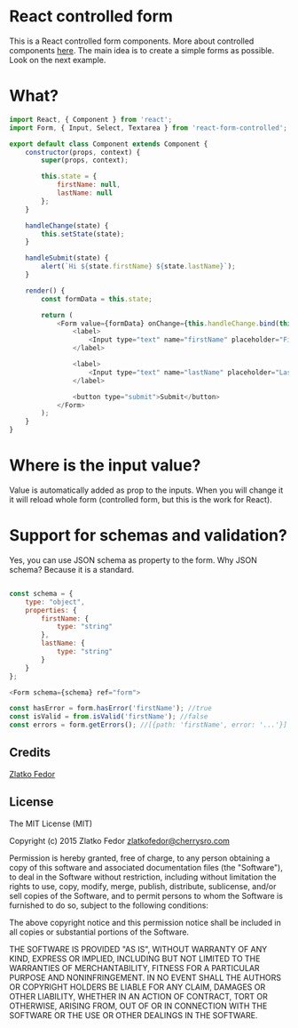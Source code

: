 # React controlled form

This is a React controlled form components. More about controlled components [here](https://facebook.github.io/react/docs/forms.html#why-controlled-components). The main idea is to create a simple forms as possible. Look on the next example. 

# What?

```js
import React, { Component } from 'react';
import Form, { Input, Select, Textarea } from 'react-form-controlled';

export default class Component extends Component {
	constructor(props, context) {
		super(props, context);

		this.state = {
			firstName: null,
			lastName: null
		};
	}

	handleChange(state) {
		this.setState(state);
	}

	handleSubmit(state) {
		alert(`Hi ${state.firstName} ${state.lastName}`);
	}

	render() {
		const formData = this.state;

		return (
			<Form value={formData} onChange={this.handleChange.bind(this)} onSubmit={this.handleSubmit.bind(this)}>
				<label>
					<Input type="text" name="firstName" placeholder="First name"/>
				</label>

				<label>
					<Input type="text" name="lastName" placeholder="Last name"/>
				</label>

				<button type="submit">Submit</button>
			</Form>
		);
	}
}
```

# Where is the input value?

Value is automatically added as prop to the inputs. When you will change it it will reload whole form (controlled form, but this is the work for React).

# Support for schemas and validation?

Yes, you can use JSON schema as property to the form. Why JSON schema? Because it is a standard. 
```js

const schema = {
	type: "object",
	properties: {
        firstName: {
            type: "string"
        },
        lastName: {
            type: "string"
        }
    }
};

<Form schema={schema} ref="form">

const hasError = form.hasError('firstName'); //true
const isValid = from.isValid('firstName'); //false
const errors = form.getErrors(); //[{path: 'firstName', error: '...'}]
```
		
## Credits

[Zlatko Fedor](http://github.com/seeden)

## License

The MIT License (MIT)

Copyright (c) 2015 Zlatko Fedor zlatkofedor@cherrysro.com

Permission is hereby granted, free of charge, to any person obtaining a copy
of this software and associated documentation files (the "Software"), to deal
in the Software without restriction, including without limitation the rights
to use, copy, modify, merge, publish, distribute, sublicense, and/or sell
copies of the Software, and to permit persons to whom the Software is
furnished to do so, subject to the following conditions:

The above copyright notice and this permission notice shall be included in
all copies or substantial portions of the Software.

THE SOFTWARE IS PROVIDED "AS IS", WITHOUT WARRANTY OF ANY KIND, EXPRESS OR
IMPLIED, INCLUDING BUT NOT LIMITED TO THE WARRANTIES OF MERCHANTABILITY,
FITNESS FOR A PARTICULAR PURPOSE AND NONINFRINGEMENT. IN NO EVENT SHALL THE
AUTHORS OR COPYRIGHT HOLDERS BE LIABLE FOR ANY CLAIM, DAMAGES OR OTHER
LIABILITY, WHETHER IN AN ACTION OF CONTRACT, TORT OR OTHERWISE, ARISING FROM,
OUT OF OR IN CONNECTION WITH THE SOFTWARE OR THE USE OR OTHER DEALINGS IN
THE SOFTWARE.